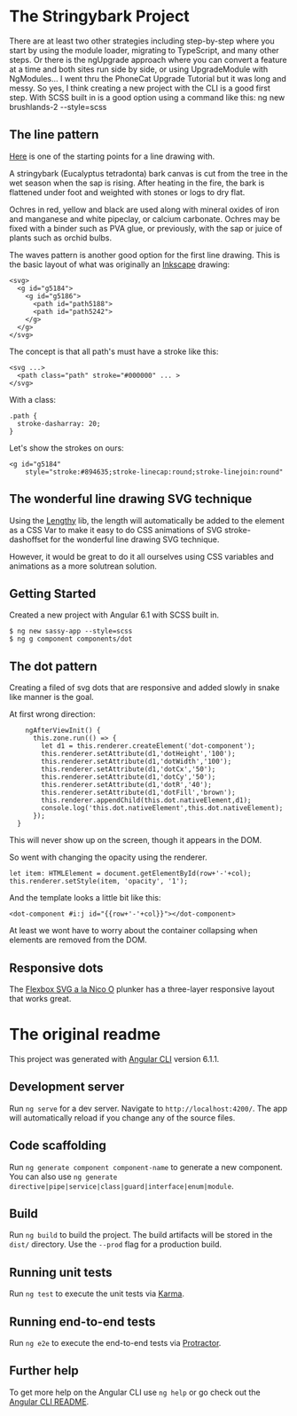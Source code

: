 # The Stringybark Project


There are at least two other strategies including step-by-step where you start by using the module loader, migrating to TypeScript, and many other steps.  Or there is the ngUpgrade approach where you can convert a feature at a time and both sites run side by side, or using UpgradeModule with NgModules... I went thru the PhoneCat Upgrade Tutorial but it was long and messy.
So yes, I think creating a new project with the CLI is a good first step.  With SCSS built in is a good option using a command like this: 
ng new brushlands-2 --style=scss


## The line pattern

[Here](http://next.plnkr.co/edit/F5vdyvScYPv046z17oGa?preview) is one of the starting points for a line drawing with.

A stringybark (Eucalyptus tetradonta) bark canvas is cut from the tree in the wet season when the sap is rising.  After heating in the fire, the bark is flattened under foot and weighted with stones or logs to dry flat.

Ochres in red, yellow and black are used along with mineral oxides of iron and manganese and white pipeclay, or calcium carbonate. Ochres may be fixed with a binder such as PVA glue, or previously, with the sap or juice of plants such as orchid bulbs.

The waves pattern is another good option for the first line drawing.  This is the basic layout of what was originally an [Inkscape](https://inkscape.org/en/) drawing:
```
<svg>
  <g id="g5184">
    <g id="g5186">
      <path id="path5188">
      <path id="path5242">
    </g>
  </g>
</svg>
```

The concept is that all path's must have a stroke like this:
```
<svg ...>
  <path class="path" stroke="#000000" ... >
</svg>
```

With a class:
```
.path {
  stroke-dasharray: 20;
}
```

Let's show the strokes on ours:
```
<g id="g5184"
    style="stroke:#894635;stroke-linecap:round;stroke-linejoin:round"
```

## The wonderful line drawing SVG technique

Using the [Lengthy](https://www.npmjs.com/package/lengthy-svg) lib, the length will automatically be added to the element as a CSS Var to make it easy to do CSS animations of SVG stroke-dashoffset for the wonderful line drawing SVG technique.

However, it would be great to do it all ourselves using CSS variables and animations as a more solutrean solution.


## Getting Started

Created a new project with Angular 6.1 with SCSS built in.
```
$ ng new sassy-app --style=scss
$ ng g component components/dot
```


## The dot pattern 

Creating a filed of svg dots that are responsive and added slowly in snake like manner is the goal.

At first wrong direction:
```
    ngAfterViewInit() {
      this.zone.run(() => {
        let d1 = this.renderer.createElement('dot-component');
        this.renderer.setAttribute(d1,'dotHeight','100'); 
        this.renderer.setAttribute(d1,'dotWidth','100'); 
        this.renderer.setAttribute(d1,'dotCx','50'); 
        this.renderer.setAttribute(d1,'dotCy','50'); 
        this.renderer.setAttribute(d1,'dotR','40'); 
        this.renderer.setAttribute(d1,'dotFill','brown'); 
        this.renderer.appendChild(this.dot.nativeElement,d1);
        console.log('this.dot.nativeElement',this.dot.nativeElement);  
      });
  }
```

This will never show up on the screen, though it appears in the DOM.

So went with changing the opacity using the renderer.  
```
let item: HTMLElement = document.getElementById(row+'-'+col);
this.renderer.setStyle(item, 'opacity', '1');
```            

And the template looks a little bit like this:
```
<dot-component #i:j id="{{row+'-'+col}}"></dot-component>
```

At least we wont have to worry about the container collapsing when elements are removed from the DOM.

## Responsive dots

The [Flexbox SVG a la Nico O](http://next.plnkr.co/edit/MXpmFahkBuDA2tTUKVNs?preview) plunker has a three-layer responsive layout that works great.



#

# The original readme

This project was generated with [Angular CLI](https://github.com/angular/angular-cli) version 6.1.1.

## Development server

Run `ng serve` for a dev server. Navigate to `http://localhost:4200/`. The app will automatically reload if you change any of the source files.

## Code scaffolding

Run `ng generate component component-name` to generate a new component. You can also use `ng generate directive|pipe|service|class|guard|interface|enum|module`.

## Build

Run `ng build` to build the project. The build artifacts will be stored in the `dist/` directory. Use the `--prod` flag for a production build.

## Running unit tests

Run `ng test` to execute the unit tests via [Karma](https://karma-runner.github.io).

## Running end-to-end tests

Run `ng e2e` to execute the end-to-end tests via [Protractor](http://www.protractortest.org/).

## Further help

To get more help on the Angular CLI use `ng help` or go check out the [Angular CLI README](https://github.com/angular/angular-cli/blob/master/README.md).
